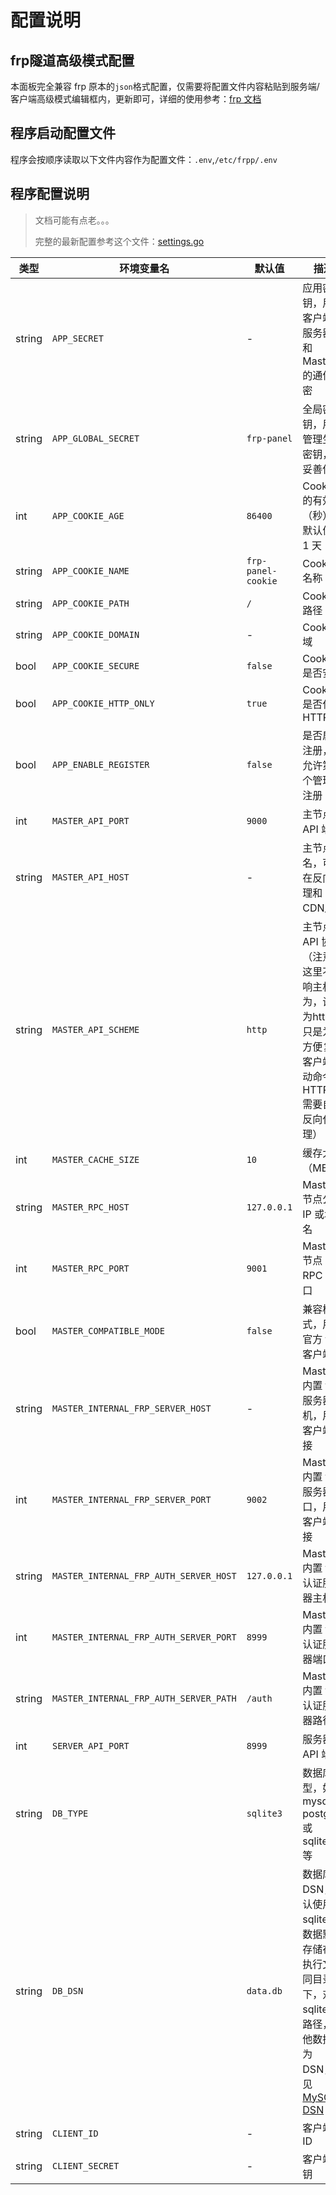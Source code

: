 # 配置说明

## frp隧道高级模式配置

本面板完全兼容 frp 原本的`json`格式配置，仅需要将配置文件内容粘贴到服务端/客户端高级模式编辑框内，更新即可，详细的使用参考：[frp 文档](https://gofrp.org/zh-cn/docs/features/common/configure/)

## 程序启动配置文件

程序会按顺序读取以下文件内容作为配置文件：`.env`,`/etc/frpp/.env`

## 程序配置说明

> 文档可能有点老。。。
> 
> 完整的最新配置参考这个文件：[settings.go](https://github.com/VaalaCat/frp-panel/blob/main/conf/settings.go)

| 类型   | 环境变量名                             | 默认值               | 描述                                                             |
|--------|-------------------------------------|--------------------|----------------------------------------------------------------|
| string | `APP_SECRET`                       | -                  | 应用密钥，用于客户端和服务器的和Master的通信加密                        |
| string | `APP_GLOBAL_SECRET`                | `frp-panel`        | 全局密钥，用于管理生成密钥，需妥善保管                                 |
| int    | `APP_COOKIE_AGE`                   | `86400`            | Cookie 的有效期（秒），默认值为 1 天                                  |
| string | `APP_COOKIE_NAME`                  | `frp-panel-cookie` | Cookie 名称                                                        |
| string | `APP_COOKIE_PATH`                  | `/`                | Cookie 路径                                                       |
| string | `APP_COOKIE_DOMAIN`                | -                  | Cookie 域                                                         |
| bool   | `APP_COOKIE_SECURE`                | `false`            | Cookie 是否安全                                                   |
| bool   | `APP_COOKIE_HTTP_ONLY`             | `true`             | Cookie 是否仅限 HTTP                                             |
| bool   | `APP_ENABLE_REGISTER`              | `false`            | 是否启用注册，仅允许第一个管理员注册                               |
| int    | `MASTER_API_PORT`                  | `9000`             | 主节点 API 端口                                                  |
| string | `MASTER_API_HOST`                  | -                  | 主节点域名，可以在反向代理和CDN后                                 |
| string | `MASTER_API_SCHEME`                | `http`             | 主节点 API 协议（注意，这里不影响主机行为，设置为https只是为了方便复制客户端启动命令，HTTPS需要自行反向代理）|
| int    | `MASTER_CACHE_SIZE`                | `10`               | 缓存大小（MB）                                                   |
| string | `MASTER_RPC_HOST`                  | `127.0.0.1`        | Master节点公共 IP 或域名                                          |
| int    | `MASTER_RPC_PORT`                  | `9001`             | Master节点 RPC 端口                                            |
| bool   | `MASTER_COMPATIBLE_MODE`           | `false`            | 兼容模式，用于官方 frp 客户端                                     |
| string | `MASTER_INTERNAL_FRP_SERVER_HOST`  | -                  | Master内置 frps 服务器主机，用于客户端连接                                |
| int    | `MASTER_INTERNAL_FRP_SERVER_PORT`  | `9002`             | Master内置 frps 服务器端口，用于客户端连接                                |
| string | `MASTER_INTERNAL_FRP_AUTH_SERVER_HOST` | `127.0.0.1`    | Master内置 frps 认证服务器主机                                          |
| int    | `MASTER_INTERNAL_FRP_AUTH_SERVER_PORT` | `8999`          | Master内置 frps 认证服务器端口                                          |
| string | `MASTER_INTERNAL_FRP_AUTH_SERVER_PATH` | `/auth`         | Master内置 frps 认证服务器路径                                          |
| int    | `SERVER_API_PORT`                  | `8999`             | 服务器 API 端口                                                  |
| string | `DB_TYPE`                          | `sqlite3`         | 数据库类型，如 mysql postgres 或 sqlite3 等                                 |
| string | `DB_DSN`                           | `data.db`         | 数据库 DSN，默认使用sqlite3，数据默认存储在可执行文件同目录下，对于 sqlite 是路径，其他数据库为 DSN，参见 [MySQL DSN](https://github.com/go-sql-driver/mysql#dsn-data-source-name) |
| string | `CLIENT_ID`                        | -                  | 客户端 ID                                                        |
| string | `CLIENT_SECRET`                   | -                  | 客户端密钥                                                       |
